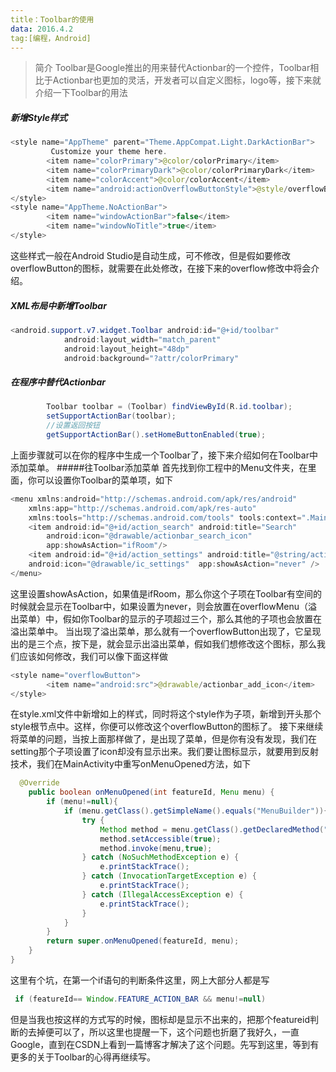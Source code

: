 ```yaml
---
title：Toolbar的使用
data: 2016.4.2
tag:[编程，Android]
---
```

> 简介
	Toolbar是Google推出的用来替代Actionbar的一个控件，Toolbar相比于Actionbar也更加的灵活，开发者可以自定义图标，logo等，接下来就介绍一下Toolbar的用法
    
##### 新增Style样式
```java
<style name="AppTheme" parent="Theme.AppCompat.Light.DarkActionBar">
         Customize your theme here.
        <item name="colorPrimary">@color/colorPrimary</item>
        <item name="colorPrimaryDark">@color/colorPrimaryDark</item>
        <item name="colorAccent">@color/colorAccent</item>
        <item name="android:actionOverflowButtonStyle">@style/overflowButton</item>
</style>
<style name="AppTheme.NoActionBar">
        <item name="windowActionBar">false</item>
        <item name="windowNoTitle">true</item>
</style>
```
这些样式一般在Android Studio是自动生成，可不修改，但是假如要修改overflowButton的图标，就需要在此处修改，在接下来的overflow修改中将会介绍。
##### XML布局中新增Toolbar
```java
<android.support.v7.widget.Toolbar android:id="@+id/toolbar"
            android:layout_width="match_parent" 
            android:layout_height="48dp"
            android:background="?attr/colorPrimary" 											app:popupTheme="@style/AppTheme.PopupOverlay" />
```
##### 在程序中替代Actionbar
```java
		Toolbar toolbar = (Toolbar) findViewById(R.id.toolbar);
        setSupportActionBar(toolbar);
        //设置返回按钮
        getSupportActionBar().setHomeButtonEnabled(true);
```
上面步骤就可以在你的程序中生成一个Toolbar了，接下来介绍如何在Toolbar中添加菜单。
#####往Toolbar添加菜单
首先找到你工程中的Menu文件夹，在里面，你可以设置你Toolbar的菜单项，如下
```java
<menu xmlns:android="http://schemas.android.com/apk/res/android"
    xmlns:app="http://schemas.android.com/apk/res-auto"
    xmlns:tools="http://schemas.android.com/tools" tools:context=".MainActivity">
    <item android:id="@+id/action_search" android:title="Search"
        android:icon="@drawable/actionbar_search_icon"
        app:showAsAction="ifRoom"/>
    <item android:id="@+id/action_settings" android:title="@string/action_settings"
    android:icon="@drawable/ic_settings"  app:showAsAction="never" />
</menu>
```
这里设置showAsAction，如果值是ifRoom，那么你这个子项在Toolbar有空间的时候就会显示在Toolbar中，如果设置为never，则会放置在overflowMenu（溢出菜单）中，假如你Toolbar的显示的子项超过三个，那么其他的子项也会放置在溢出菜单中。
当出现了溢出菜单，那么就有一个overflowButton出现了，它呈现出的是三个点，按下是，就会显示出溢出菜单，假如我们想修改这个图标，那么我们应该如何修改，我们可以像下面这样做
```java
<style name="overflowButton">
        <item name="android:src">@drawable/actionbar_add_icon</item>
</style>
```
在style.xml文件中新增如上的样式，同时将这个style作为子项，新增到开头那个style根节点中。这样，你便可以修改这个overflowButton的图标了。
接下来继续将菜单的问题，当按上面那样做了，是出现了菜单，但是你有没有发现，我们在setting那个子项设置了icon却没有显示出来。我们要让图标显示，就要用到反射技术，我们在MainActivity中重写onMenuOpened方法，如下
```java
  @Override
    public boolean onMenuOpened(int featureId, Menu menu) {
        if (menu!=null){
            if (menu.getClass().getSimpleName().equals("MenuBuilder")){
                try {
                    Method method = menu.getClass().getDeclaredMethod("setOptionalIconsVisible",Boolean.TYPE);
                    method.setAccessible(true);
                    method.invoke(menu,true);
                } catch (NoSuchMethodException e) {
                    e.printStackTrace();
                } catch (InvocationTargetException e) {
                    e.printStackTrace();
                } catch (IllegalAccessException e) {
                    e.printStackTrace();
                }
            }
        }
        return super.onMenuOpened(featureId, menu);
    }
}
```
这里有个坑，在第一个if语句的判断条件这里，网上大部分人都是写
```java
 if (featureId== Window.FEATURE_ACTION_BAR && menu!=null)
```
但是当我也按这样的方式写的时候，图标却是显示不出来的，把那个featureid判断的去掉便可以了，所以这里也提醒一下，这个问题也折磨了我好久，一直Google，直到在CSDN上看到一篇博客才解决了这个问题。先写到这里，等到有更多的关于Toolbar的心得再继续写。

